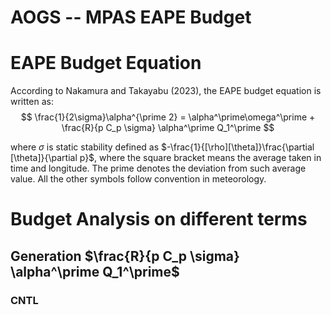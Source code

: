 # AOGS -- MPAS EAPE Budget 

# EAPE Budget Equation
According to Nakamura and Takayabu (2023), the EAPE budget equation is written as:
$$
    \frac{1}{2\sigma}\alpha^{\prime 2} = \alpha^\prime\omega^\prime + \frac{R}{p C_p \sigma} \alpha^\prime Q_1^\prime
$$

where $\sigma$ is static stability defined as 
$-\frac{1}{[\rho][\theta]}\frac{\partial [\theta]}{\partial p}$, where the square bracket means the average taken in time and longitude. The prime denotes the deviation from such average value. All the other symbols follow convention in meteorology.

# Budget Analysis on different terms
## Generation $\frac{R}{p C_p \sigma} \alpha^\prime Q_1^\prime$
### CNTL
